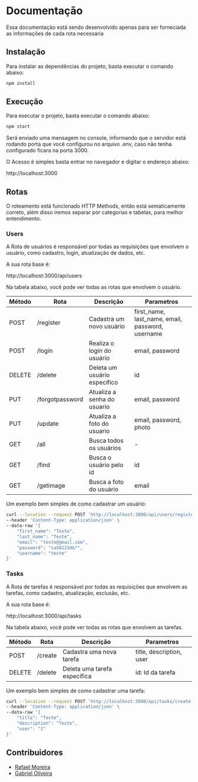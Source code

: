 # Documentação

Essa documentação está sendo desenvolvido apenas para ser forneciada as informações de cada rota necessaria

## Instalação

Para instalar as dependências do projeto, basta executar o comando abaixo:

```sh
npm install
```

## Execução

Para executar o projeto, basta executar o comando abaixo:

```sh
npm start
```

Será enviado uma mensagem no console, informando que o servidor está rodando porta que você configurou no arquivo .env, caso não tenha configurado ficara na porta 3000.

O Acesso é simples basta entrar no navegador e digitar o endereço abaixo:

http://localhost:3000

## Rotas

O roteamento está funcionado HTTP Methods, então está sematicamente correto, além disso iremos separar por categorias e tabelas, para melhor entendimento.

### Users

A Rota de usuários é responsável por todas as requisições que envolvem o usuário, como cadastro, login, atualização de dados, etc.

A sua rota base é:

http://localhost:3000/api/users

Na tabela abaixo, você pode ver todas as rotas que envolvem o usuário.

| Método | Rota            | Descrição                    | Parametros                                       |
| ------ | --------------- | ---------------------------- | ------------------------------------------------ |
| POST   | /register       | Cadastra um novo usuário     | first_name, last_name, email, password, username |
| POST   | /login          | Realiza o login do usuário   | email, password                                  |
| DELETE | /delete         | Deleta um usuário específico | id                                               |
| PUT    | /forgotpassword | Atualiza a senha do usuario  | email, password                                  |
| PUT    | /update         | Atualiza a foto do usuario   | email, password, photo                           |
| GET    | /all            | Busca todos os usuários      | -                                                |
| GET    | /find           | Busca o usuário pelo id      | id                                               |
| GET    | /getimage       | Busca a foto do usuário      | email                                            |

Um exemplo bem simples de como cadastrar um usuário:

```sh
curl --location --request POST 'http://localhost:3000/api/users/register' \
--header 'Content-Type: application/json' \
--data-raw '{
    "first_name": "Teste",
    "last_name": "Teste",
    "email": "teste@gmail.com",
    "password": "caSA1234&*",
    "username": "teste"
}'
```

### Tasks

A Rota de tarefas é responsável por todas as requisições que envolvem as tarefas, como cadastro, atualização, exclusão, etc.

A sua rota base é:

http://localhost:3000/api/tasks

Na tabela abaixo, você pode ver todas as rotas que envolvem as tarefas.

| Método | Rota    | Descrição                    | Parametros               |
| ------ | ------- | ---------------------------- | ------------------------ |
| POST   | /create | Cadastra uma nova tarefa     | title, description, user |
| DELETE | /delete | Deleta uma tarefa específica | id: Id da tarefa         |

Um exemplo bem simples de como cadastrar uma tarefa:

```sh
curl --location --request POST 'http://localhost:3000/api/tasks/create' \
--header 'Content-Type: application/json' \
--data-raw '{
    "title": "Teste",
    "description": "Teste",
    "user": "1"
}'
```

## Contribuidores

- [Rafael Moreira](https://github.com/RMCSa)
- [Gabriel Oliveira](https://github.com/Polabiel)
